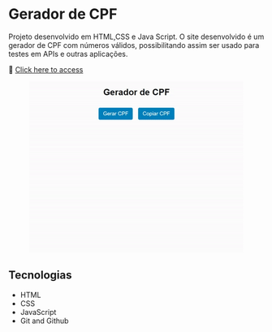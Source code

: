 # Gerador de CPF

Projeto desenvolvido em HTML,CSS e Java Script. O site desenvolvido é um gerador de CPF com números válidos, possibilitando assim ser usado para testes em APIs e outras aplicações.

🔗 [Click here to access](https://n4ju15.github.io/gerador_de_cpf/)

<div align="center">
<img src="./assets/cpf.gif">
</div>

## Tecnologias

- HTML
- CSS
- JavaScript
- Git and Github


